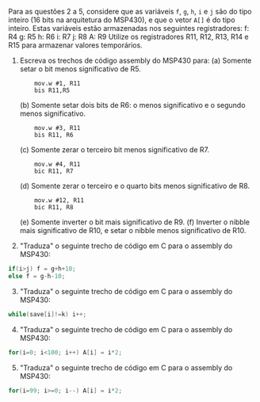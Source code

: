 Para as questões 2 a 5, considere que as variáveis `f`, `g`, `h`, `i` e `j` são do tipo inteiro (16 bits na arquitetura do MSP430), e que o vetor `A[]` é do tipo inteiro. Estas variáveis estão armazenadas nos seguintes registradores:
	f: R4
	g: R5
	h: R6
	i: R7
	j: R8
	A: R9
Utilize os registradores R11, R12, R13, R14 e R15 para armazenar valores temporários.

1. Escreva os trechos de código assembly do MSP430 para:
	(a) Somente setar o bit menos significativo de R5.
	```Assembly
		mov.w #1, R11
		bis R11,R5 
	```
	(b) Somente setar dois bits de R6: o menos significativo e o segundo menos significativo.
	```Assembly
		mov.w #3, R11
		bis R11, R6
	```
	(c) Somente zerar o terceiro bit menos significativo de R7.
	```Assembly
		mov.w #4, R11
		bic R11, R7
	```
	(d) Somente zerar o terceiro e o quarto bits menos significativo de R8.
	```Assembly
		mov.w #12, R11
		bic R11, R8
	```
	(e) Somente inverter o bit mais significativo de R9.
	(f) Inverter o nibble mais significativo de R10, e setar o nibble menos significativo de R10. 

2. "Traduza" o seguinte trecho de código em C para o assembly do MSP430:

```C
if(i>j) f = g+h+10;
else f = g-h-10;
```

3. "Traduza" o seguinte trecho de código em C para o assembly do MSP430:

```C
while(save[i]!=k) i++;
```

4. "Traduza" o seguinte trecho de código em C para o assembly do MSP430:

```C
for(i=0; i<100; i++) A[i] = i*2;
```

5. "Traduza" o seguinte trecho de código em C para o assembly do MSP430:

```C
for(i=99; i>=0; i--) A[i] = i*2;
```